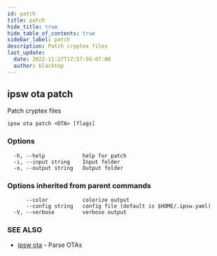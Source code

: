 ```yaml
---
id: patch
title: patch
hide_title: true
hide_table_of_contents: true
sidebar_label: patch
description: Patch cryptex files
last_update:
  date: 2022-11-27T17:57:56-07:00
  author: blacktop
---
```

## ipsw ota patch

Patch cryptex files

```
ipsw ota patch <OTA> [flags]
```

### Options

```
  -h, --help            help for patch
  -i, --input string    Input folder
  -o, --output string   Output folder
```

### Options inherited from parent commands

```
      --color           colorize output
      --config string   config file (default is $HOME/.ipsw.yaml)
  -V, --verbose         verbose output
```

### SEE ALSO

* [ipsw ota](/docs/cli/ipsw/ota)	 - Parse OTAs

